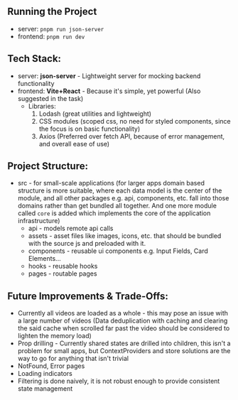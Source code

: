 ## Running the Project

- server: `pnpm run json-server`
- frontend: `pnpm run dev`

## Tech Stack:

- server: **json-server** - Lightweight server for mocking backend functionality
- frontend: **Vite+React** - Because it's simple, yet powerful (Also suggested in the task)
  - Libraries:
    1. Lodash (great utilities and lightweight)
    2. CSS modules (scoped css, no need for styled components, since the focus is on basic functionality)
    3. Axios (Preferred over fetch API, because of error management, and overall ease of use)

## Project Structure:

- src - for small-scale applications (for larger apps domain based structure is more suitable, where each data model is the center of the module, and all other packages e.g. api, components, etc. fall into those domains rather than get bundled all together. And one more module called `core` is added which implements the core of the application infrastructure)
  - api - models remote api calls
  - assets - asset files like images, icons, etc. that should be bundled with the source js and preloaded with it.
  - components - reusable ui components e.g. Input Fields, Card Elements...
  - hooks - reusable hooks
  - pages - routable pages

## Future Improvements & Trade-Offs:

- Currently all videos are loaded as a whole - this may pose an issue with a large number of videos (Data deduplication with caching and clearing the said cache when scrolled far past the video should be considered to lighten the memory load)
- Prop drilling - Currently shared states are drilled into children, this isn't a problem for small apps, but ContextProviders and store solutions are the way to go for anything that isn't trivial
- NotFound, Error pages
- Loading indicators
- Filtering is done naively, it is not robust enough to provide consistent state management
